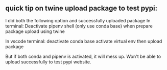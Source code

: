 ## quick tip on twine upload package to test pypi: 
I did both the following option and successfully uploaded package 
In terminal: Deactivate pipenv shell (only use conda base) when prepare package upload using twine

In vscode terminal: deactivate conda base
activate virtual env 
then upload package


But if both conda and pipenv is activated, it will mess up. Won't be able to upload successfully to test pypi website. 

